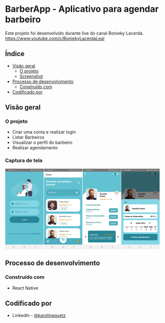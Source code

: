#  BarberApp - Aplicativo para agendar barbeiro

Este projeto foi desenvolvido durante live do canal Bonieky Lacerda. 
https://www.youtube.com/c/BoniekyLacerdaLeal

## Índice

- [Visão geral](#visão-geral)
  - [O projeto](#o-projeto)
  - [Screenshot](#screenshot)
- [Processo de desenvolvimento](#desenvolvimento-processo)
  - [Construído com](#construído-com)
- [Codificado por](#coded-by)

## Visão geral

### O projeto

- Criar uma conta e realizar login
- Listar Barbeiros
- Visualizar o perfil do barbeiro 
- Realizar agendamento

### Captura de tela

![](./app/workflow.PNG)

## Processo de desenvolvimento

### Construído com

- React Native

## Codificado por

- LinkedIn - [@karolinequetz](https://www.linkedin.com/in/karolinequetz)

